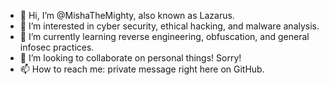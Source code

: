 - 👋 Hi, I’m @MishaTheMighty, also known as Lazarus. 
- 👀 I’m interested in cyber security, ethical hacking, and malware analysis.
- 🌱 I’m currently learning reverse engineering, obfuscation, and general infosec practices.
- 💞️ I’m looking to collaborate on personal things! Sorry!
- 📫 How to reach me: private message right here on GitHub.

<!---
MishaTheMighty/MishaTheMighty is a ✨ special ✨ repository because its `README.md` (this file) appears on your GitHub profile.
You can click the Preview link to take a look at your changes.
--->
